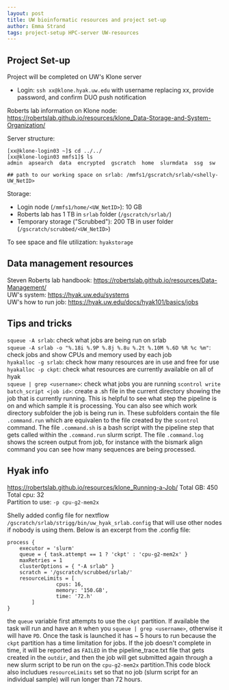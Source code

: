 ```yaml
---
layout: post
title: UW bioinformatic resources and project set-up
author: Emma Strand
tags: project-setup HPC-server UW-resources
---
```


## Project Set-up

Project will be completed on UW's Klone server  
- Login: `ssh xx@klone.hyak.uw.edu` with username replacing xx, provide password, and confirm DUO push notification  

Roberts lab information on Klone node: https://robertslab.github.io/resources/klone_Data-Storage-and-System-Organization/

Server structure:

```
[xx@klone-login03 ~]$ cd ../../
[xx@klone-login03 mmfs1]$ ls
admin  apsearch  data  encrypted  gscratch  home  slurmdata  ssg  sw

## path to our working space on srlab: /mmfs1/gscratch/srlab/<shelly-UW_NetID>
```

Storage:  
- Login node (`/mmfs1/home/<UW_NetID>`): 10 GB    
- Roberts lab has 1 TB in `srlab` folder (`/gscratch/srlab/`)  
- Temporary storage ("Scrubbed"): 200 TB in user folder (`/gscratch/scrubbed/<UW_NetID>`)  

To see space and file utilization: `hyakstorage`

## Data management resources

Steven Roberts lab handbook: https://robertslab.github.io/resources/Data-Management/    
UW's system: https://hyak.uw.edu/systems     
UW's how to run job: https://hyak.uw.edu/docs/hyak101/basics/jobs   

## Tips and tricks

`squeue -A srlab`: check what jobs are being run on srlab  
`squeue -A srlab -o "%.18i %.9P %.8j %.8u %.2t %.10M %.6D %R %c %m"`: check jobs and show CPUs and memory used by each job     
`hyakalloc -g srlab`: check how many resources are in use and free for use     
`hyakalloc -p ckpt`: check what resources are currently available on all of hyak  
`squeue | grep <username>`: check what jobs you are running
`scontrol write batch_script <job id>`: create a .sh file in the current directory showing the job that is currently running. This is helpful to see what step the pipeline is on and which sample it is processing. You can also see which work directory subfolder the job is being run in. These subfolders contain the file `.command.run` which are equivalen to the file created by the `scontrol` command.  The file `.command.sh` is a bash script with the pipeline step that gets called within the `.command.run` slurm script. The file `.command.log` shows the screen output from job, for instance with the bismark align command you can see how many sequences are being processed.

## Hyak info
https://robertslab.github.io/resources/klone_Running-a-Job/
Total GB: 450   
Total cpu: 32    
Partition to use: `-p cpu-g2-mem2x`

Shelly added config file for nextflow `/gscratch/srlab/strigg/bin/uw_hyak_srlab.config` that will use other nodes if nobody is using them. Below is an excerpt from the .config file:
```
process {
    executor = 'slurm'
    queue = { task.attempt == 1 ? 'ckpt' : 'cpu-g2-mem2x' }
    maxRetries = 1
    clusterOptions = { "-A srlab" }
    scratch = '/gscratch/scrubbed/srlab/'
    resourceLimits = [
                cpus: 16,
                memory: '150.GB',
                time: '72.h'
        ]
}
```
the `queue` variable first attempts to use the `ckpt` partition. If available the task will run and have an `R` when you `squeue | grep <username>`, otherwise it will have `PD`. Once the task is launched it has ~ 5 hours to run because the `ckpt` partition has a time limitation for jobs. If the job doesn't complete in time, it will be reported as `FAILED` in the pipeline_trace.txt file that gets created in the `outdir`, and then the job will get submitted again through a new slurm script to be run on the `cpu-g2-mem2x` partition.This code block also includues `resourceLimits` set so that no job (slurm script for an individual sample) will run longer than 72 hours.
